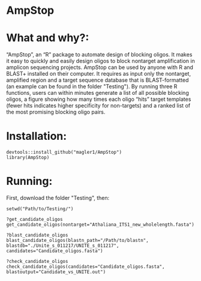 # AmpStop

# What and why?: 
“AmpStop”, an “R” package to automate design of blocking oligos. It makes it easy to quickly and easily design oligos to block nontarget amplification in amplicon sequencing projects. AmpStop can be used by anyone with R and BLAST+ installed on their computer. It requires as input only the nontarget, amplified region and a target sequence database that is BLAST-formatted (an example can be found in the folder "Testing"). By running three R functions, users can within minutes generate a list of all possible blocking oligos, a figure showing how many times each oligo “hits” target templates (fewer hits indicates higher specificity for non-targets) and a ranked list of the most promising blocking oligo pairs.

# Installation:

```
devtools::install_github("magler1/AmpStop")
library(AmpStop)
```

# Running:

First, download the folder "Testing", then:

```
setwd("Path/to/Testing/")

?get_candidate_oligos
get_candidate_oligos(nontarget="Athaliana_ITS1_new_wholelength.fasta")

?blast_candidate_oligos
blast_candidate_oligos(blastn_path="/Path/to/blastn", blastdb="./Unite_s_011217/UNITE_s_011217", candidates="Candidate_oligos.fasta")

?check_candidate_oligos
check_candidate_oligos(candidates="Candidate_oligos.fasta", blastoutput="Candidate_vs_UNITE.out")
```
